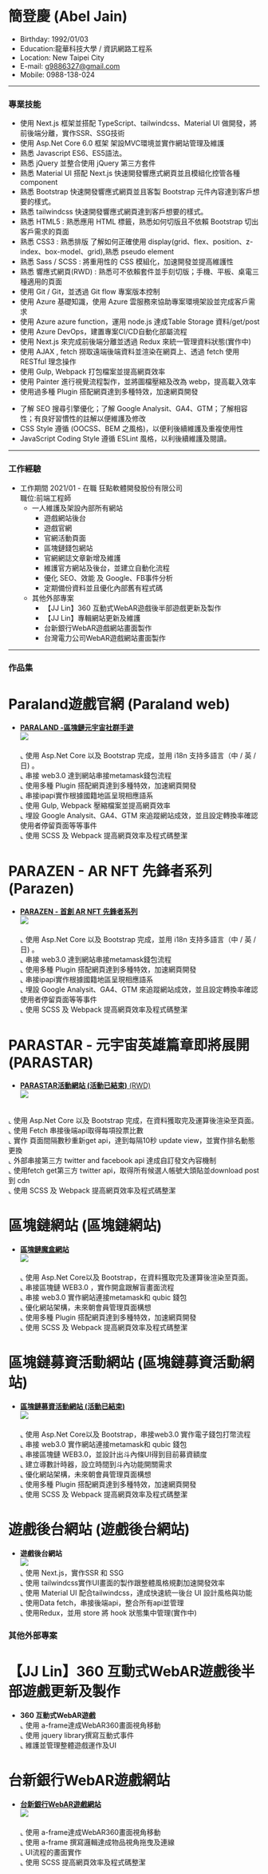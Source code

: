 # 簡登慶 (Abel Jain) 
- Birthday: 1992/01/03
- Education:龍華科技大學 / 資訊網路工程系
- Location: New Taipei City
- E-mail: g9886327@gmail.com
- Mobile: 0988-138-024

<hr>

### 專業技能
- 使用 Next.js 框架並搭配 TypeScript、tailwindcss、Material UI 做開發，將前後端分離，實作SSR、SSG技術
- 使用 Asp.Net Core 6.0 框架 架設MVC環境並實作網站管理及維護
- 熟悉 Javascript ES6、ES5語法。
- 熟悉 jQuery 並整合使用 jQuery 第三方套件
- 熟悉 Material UI 搭配 Next.js 快速開發響應式網頁並且模組化控管各種component
- 熟悉 Bootstrap 快速開發響應式網頁並且客製 Bootstrap 元件內容達到客戶想要的樣式。
- 熟悉 tailwindcss 快速開發響應式網頁達到客戶想要的樣式。
- 熟悉 HTML5 : 熟悉應用 HTML 標籤，熟悉如何切版且不依賴 Bootstrap 切出客戶需求的頁面
- 熟悉 CSS3 : 熟悉排版 了解如何正確使用 display(grid、flex、position、z-index、box-model、grid),熟悉 pseudo element
- 熟悉 Sass / SCSS : 將重用性的 CSS 模組化，加速開發並提高維護性
- 熟悉 響應式網頁(RWD) : 熟悉可不依賴套件並手刻切版；手機、平板、桌電三種適用的頁面
- 使用 Git / Git，並透過 Git flow 專案版本控制
- 使用 Azure 基礎知識，使用 Azure 雲服務來協助專案環境架設並完成客戶需求
- 使用 Azure azure function，運用 node.js 達成Table Storage 資料/get/post
- 使用 Azure DevOps，建置專案CI/CD自動化部屬流程
- 使用 Next.js 來完成前後端分離並透過  Redux 來統一管理資料狀態(實作中)
- 使用 AJAX , fetch 撈取遠端後端資料並渲染在網頁上、透過 fetch 使用 RESTful 理念操作
- 使用 Gulp, Webpack 打包檔案並提高網頁效率
- 使用 Painter 進行視覺流程製作，並將圖檔壓縮及改為 webp，提高載入效率
- 使用過多種 Plugin 搭配網頁達到多種特效，加速網頁開發
* 了解 SEO 搜尋引擎優化；了解 Google Analysit、GA4、GTM；了解相容性；有良好習慣性的註解以便維護及修改
* CSS Style 遵循 (OOCSS、BEM 之風格)，以便利後續維護及重複使用性
* JavaScript Coding Style 遵循 ESLint 風格，以利後續維護及閱讀。 
<hr>

### 工作經驗 
-  工作期間 2021/01 - 在職 狂點軟體開發股份有限公司<BR>
   職位:前端工程師 <BR>
   * 一人維護及架設內部所有網站
      * 遊戲網站後台
      * 遊戲官網
      * 官網活動頁面
      * 區塊鏈錢包網站
      * 官網網誌文章新增及維護
      * 維護官方網站及後台，並建立自動化流程
      * 優化 SEO、效能 及 Google、FB事件分析
      * 定期備份資料並且優化內部舊有程式碼
   * 其他外部專案
      * 【JJ Lin】360 互動式WebAR遊戲後半部遊戲更新及製作
      * 【JJ Lin】專輯網站更新及維護
      * 台新銀行WebAR遊戲網站畫面製作
      * 台灣電力公司WebAR遊戲網站畫面製作
<hr>
   
### 作品集 
 # Paraland遊戲官網 (Paraland web)
 - <a href="http://www.paraland.world/" target="blank"><B>PARALAND -區塊鏈元宇宙社群手遊</B></a><BR>
   <a href="http://www.paraland.world/" target="blank"><img src="./image/PARALAND_OG_IMG.png"><BR></a> <BR>
   ⌞ 使用 Asp.Net Core 以及 Bootstrap 完成，並用 i18n 支持多語言（中 / 英 / 日) 。<BR>
   ⌞ 串接 web3.0 達到網站串接metamask錢包流程<BR>
   ⌞ 使用多種 Plugin 搭配網頁達到多種特效，加速網頁開發<BR>
   ⌞ 串接ipapi實作根據國籍地區呈現相應語系<BR>
   ⌞ 使用 Gulp, Webpack 壓縮檔案並提高網頁效率<BR>
   ⌞ 埋設 Google Analysit、GA4、GTM 來追蹤網站成效，並且設定轉換率確認使用者停留頁面等等事件<BR>
   ⌞ 使用 SCSS 及 Webpack 提高網頁效率及程式碼整潔<BR>
     
 # PARAZEN - AR NFT 先鋒者系列 (Parazen) 
 - <a href="http://www.paraland.world/parazen" target="blank"><B>PARAZEN - 首創 AR NFT 先鋒者系列</B></a> <BR>
   <a href="http://www.paraland.world/parazen" target="blank"><img src="./image/PARAZEN_OG_IMG.png"><BR></a> <BR>
   ⌞ 使用 Asp.Net Core 以及 Bootstrap 完成，並用 i18n 支持多語言（中 / 英 / 日) 。<BR>
   ⌞ 串接 web3.0 達到網站串接metamask錢包流程<BR>
   ⌞ 使用多種 Plugin 搭配網頁達到多種特效，加速網頁開發<BR>
   ⌞ 串接ipapi實作根據國籍地區呈現相應語系<BR>
   ⌞ 埋設 Google Analysit、GA4、GTM 來追蹤網站成效，並且設定轉換率確認使用者停留頁面等等事件<BR>
   ⌞ 使用 SCSS 及 Webpack 提高網頁效率及程式碼整潔<BR>

 # PARASTAR - 元宇宙英雄篇章即將展開 (PARASTAR)
 - <a href="https://www.paraland.world/parastar/zh" target="blank"><B>PARASTAR活動網站 (活動已結束)</B> (RWD)</a> <BR>
   <a href="https://www.paraland.world/parastar/zh" target="blank"><img src="./image/PARASTAR_OG_IMG.png"><BR></a> <BR>
  
  ⌞ 使用 Asp.Net Core 以及 Bootstrap 完成，在資料獲取完及運算後渲染至頁面。<BR>
  ⌞ 使用 Fetch 串接後端api取得每項投票比數<BR>
  ⌞ 實作 頁面間隔數秒重新get api，達到每隔10秒 update view，並實作排名動態更換<BR>
  ⌞ 外部串接第三方 twitter and facebook api 達成自訂發文內容機制<BR>
  ⌞ 使用fetch get第三方 twitter api，取得所有候選人帳號大頭貼並download post 到 cdn<BR>
  ⌞ 使用 SCSS 及 Webpack 提高網頁效率及程式碼整潔<BR>

  
 # 區塊鏈網站 (區塊鏈網站)
 - <a href="https://www.paraland.world/MyWallet/zh" target="blank"><B>區塊鏈魔盒網站</B></a> <BR>
   <a href="https://www.paraland.world/MyWallet/zh" target="blank"><img src="./image/MYWALLET_OG_IMG.png"><BR></a><BR>
   ⌞ 使用 Asp.Net Core以及 Bootstrap，在資料獲取完及運算後渲染至頁面。<BR>
   ⌞ 串接區塊鏈 WEB3.0 ，實作開盒跟解盲畫面流程<BR>
   ⌞ 串接 web3.0 實作網站連接metamask和 qubic 錢包<BR>
   ⌞ 優化網站架構，未來朝會員管理頁面構想<BR>
   ⌞ 使用多種 Plugin 搭配網頁達到多種特效，加速網頁開發<BR>
   ⌞ 使用 SCSS 及 Webpack 提高網頁效率及程式碼整潔<BR>


 # 區塊鏈募資活動網站 (區塊鏈募資活動網站)
 - <a href="https://paraland-testing.azurewebsites.net/PARALedger/store/zh" target="blank"><B>區塊鏈募資活動網站 (活動已結束)</B></a> <BR>
   <a href="https://paraland-testing.azurewebsites.net/PARALedger/store/zh" target="blank"><img src="./image/PARALEDGER_OG_IMG3.png"><BR></a><BR>
   ⌞ 使用 Asp.Net Core以及 Bootstrap，串接web3.0 實作電子錢包打幣流程<BR>
   ⌞ 串接 web3.0 實作網站連接metamask和 qubic 錢包<BR>
   ⌞ 串接區塊鏈 WEB3.0，並設計出斗內條UI得到目前募資額度<BR>
   ⌞ 建立導數計時器，設立時間到斗內功能開關需求<BR>
   ⌞ 優化網站架構，未來朝會員管理頁面構想<BR>
   ⌞ 使用多種 Plugin 搭配網頁達到多種特效，加速網頁開發<BR>
   ⌞ 使用 SCSS 及 Webpack 提高網頁效率及程式碼整潔<BR>

   
 # 遊戲後台網站 (遊戲後台網站)
 - <B>遊戲後台網站</B><BR>
  <img src="./image/backstage.png"><BR>
  ⌞ 使用 Next.js，實作SSR 和 SSG<BR>
  ⌞ 使用 tailwindcss實作UI畫面的製作跟整體風格規劃加速開發效率<BR>
  ⌞ 使用 Material UI 配合tailwindcss，達成快速統一後台 UI 設計風格與功能<BR>
  ⌞ 使用Data fetch，串接後端api，整合所有api並管理<BR>
  ⌞ 使用Redux，並用 store 將 hook 狀態集中管理(實作中)<BR>


### 其他外部專案 <BR>

 # 【JJ Lin】360 互動式WebAR遊戲後半部遊戲更新及製作
 - <a target="_blank"><B>360 互動式WebAR遊戲</B></a> <BR>
  ⌞ 使用 a-frame達成WebAR360畫面視角移動<BR>
  ⌞ 使用 jquery library撰寫互動式事件<BR>
  ⌞ 維護並管理整體遊戲運作及UI<BR>

  # 台新銀行WebAR遊戲網站
 - <a href="https://nice-wave-09f23e400.azurestaticapps.net/" target="_blank"><B>台新銀行WebAR遊戲網站</B></a> <BR>
   <a href="https://nice-wave-09f23e400.azurestaticapps.net/" target="_blank"><img src="./image/SK.png"><BR></a><BR>
  ⌞ 使用 a-frame達成WebAR360畫面視角移動<BR>
  ⌞ 使用 a-frame 撰寫邏輯達成物品視角拖曳及連線<BR>
  ⌞ UI流程的畫面實作<BR>
  ⌞ 使用 SCSS 提高網頁效率及程式碼整潔<BR>
   




